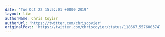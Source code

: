 ```yaml
---
date: 'Tue Oct 22 15:52:01 +0000 2019'
layout: like
authorName: Chris Coyier
authorUrl: 'https://twitter.com/chriscoyier'
originalPost: 'https://twitter.com/chriscoyier/status/1186671557600374785'
---
```

